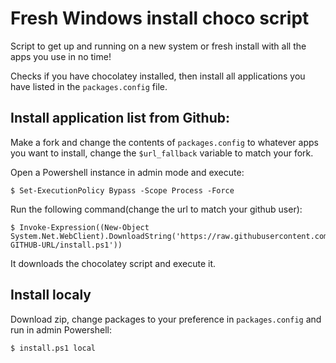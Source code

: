 # Fresh Windows install choco script
Script to get up and running on a new system or fresh install with all the apps you use in no time!

Checks if you have chocolatey installed, then install all applications you have listed in the `packages.config` file. 

## Install application list from Github:
Make a fork and change the contents of `packages.config` to whatever apps you want to install, change the `$url_fallback` variable to match your fork.

Open a Powershell instance in admin mode and execute:

```console
$ Set-ExecutionPolicy Bypass -Scope Process -Force
```
Run the following command(change the url to match your github user):
```console
$ Invoke-Expression((New-Object System.Net.WebClient).DownloadString('https://raw.githubusercontent.com/YOUR-GITHUB-URL/install.ps1'))
```
It downloads the chocolatey script and execute it.

## Install localy
Download zip, change packages to your preference in `packages.config` and run in admin Powershell:
```
$ install.ps1 local
```